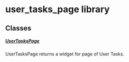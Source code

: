 



# user_tasks_page library











## Classes

##### [UserTasksPage](../views_after_auth_screens_tasks_user_tasks_page/UserTasksPage-class.md)



UserTasksPage returns a widget for page of User Tasks.
















